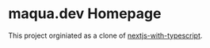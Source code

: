 # maqua.dev Homepage

This project orginiated as a clone of
[nextjs-with-typescript](https://github.com/mui-org/material-ui/tree/master/examples/nextjs-with-typescript).